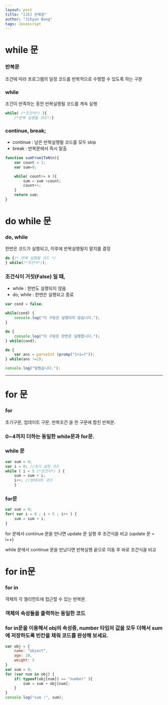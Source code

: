 ```yaml
---
layout: post
title: "[JS] 반복문"
author: "Jihyun Bang"
tags: Javascript
---
```


# while 문

### **반복문**

조건에 따라 프로그램의 일정 코드를 반복적으로 수행할 수 있도록 하는 구문

### **while**

조건이 만족하는 동안 반복실행될 코드를 계속 실행

```javascript
while( /*조건식*/ ){
    /*반복 실행될 코드*/}
```

### **continue, break;**

- continue : 남은 반복실행될 코드를 모두 skip
- break : 반복문에서 즉시 탈출

```javascript
function sumFrom1ToN(n){
    var count = 1;
    var sum=0;

    while( count<= n ){
        sum = sum +count;
        count++;
    }
    return sum;
}
```

# do while 문

### **do, while**

한번은 코드가 실행되고, 이후에 반복실행될지 말지를 결정

```javascript
do {/* 반복 실행될 코드 */
} while(/*조건식*/);
```

### **조건식이 거짓(False) 일 때,**

- while : 한번도 실행되지 않음
- do, while : 한번은 실행되고 종료

```javascript
var cond = false;

while(cond) {
    console.log("이 구문은 실행되지 않습니다.");
}

do {
    console.log("이 구문은 한번은 실행합니다.");
} while(cond);

do {
    var ans = parseInt (promp("1+1=?"));
} while(ans !=2);

console.log("맞췄습니다.");
```

---

# for 문

### **for**

초기구문, 업데이트 구문, 반복조건 을 한 구문에 합친 반복문.

### **0~4까지 더하는 동일한 while문과 for문.**

### while 문

```javascript
var sum = 0;
var i = 0; //초기 설정 코드
while ( i < 5 /*조건식*/ ) {
    sum = sum + i;
    i++; //업데이트 코드
    }
```

### for문

```javascript
var sum = 0;
for( var i = 0 ; i < 5 ; i++ ) {
    sum = sum + i;
}
```

for 문에서 continue 문을 만나면 update 문 실행 후 조건식을 비교 (update 문 = i++)

while 문에서 continue 문을 만났다면 반복실행 끝으로 이동 후 바로 조건식을 비교 

# for in문

### **for in**

객체의 각 엘리먼트에 접근할 수 있는 반복문.

### **객체의 속성들을 출력하는 동일한 코드**

### for in문을 이용해서 obj의 속성중, number 타입의 값을 모두 더해서 sum에 저장하도록 빈칸을 채워 코드를 완성해 보세요.

```javascript
var obj = {
    name: "object",
    age: 10,
    weight: 5
}
var sum = 0;
for (var num in obj) {
    if( typeof(obj[num]) == "number" ){
        sum = sum + obj[num];
    }
}
console.log("sum :", sum);
```